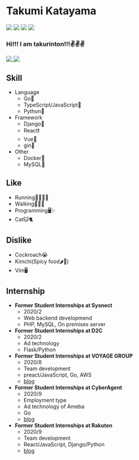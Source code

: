 # Takumi Katayama


[![](https://img.shields.io/badge/Portfolio-%E3%81%9F%E3%81%8F%E3%82%8A%E3%82%93%E3%81%A8%E3%82%93-green)](https://www.takurinton.com)
[![](https://img.shields.io/badge/Twitter-takurinton-blue)](https://twitter.com/takurinton)
[![](https://img.shields.io/badge/Qiita-takurinton-green)](https://qiita.com/takurinton) 
[![](https://img.shields.io/badge/Facebook-takurinton-blue)](https://facebook.com/takurinton)

### Hi!!! I am takurinton!!!✌️✌️✌️
<a href="https://github.com/anuraghazra/github-readme-stats">
  <img align="top" src="https://github-readme-stats.vercel.app/api?username=takurinton&count_private=true&show_icons=true" />
</a>
<a href="https://github.com/anuraghazra/github-readme-stats">
  <img align="top" src="https://github-readme-stats.vercel.app/api/top-langs/?username=takurinton" />
</a>

## Skill 
- Language
  - Go💨
  - TypeScript/JavaScript🎉
  - Python🐍
- Framework
  - Django🎵
  - React❗️
  - Vue👀
  - gin🍕
- Other
  - Docker🐳
  - MySQL📄

## Like
- Running🎽🏃‍♀️💨
- Walking🚶‍♂️👟
- Programming🖥✨
- Cat🐱🐈

## Dislike
- Cockroach😭
- Kimchi(Spicy food🌶🥵)
- Vim🖥

## Internship
- **Former Student Internships at Sysnect**
  - 2020/2
  - Web backend developmend
  - PHP, MySQL, On premises server
- **Former Student Internships at D2C**
  - 2020/2
  - Ad technology
  - Flask/Python
- **Former Student Internships at VOYAGE GROUP**
  - 2020/8
  - Team development
  - preact/JavaScript, Go, AWS
  - [blog](https://www.takurinton.com/post/17)
- **Former Student Internships at CyberAgent**
  - 2020/9
  - Employment type
  - Ad technology of Ameba
  - Go
  - [blog](https://www.takurinton.com/post/18)
- **Former Student Internships at Rakuten**
  - 2020/9
  - Team development
  - React/JavaScript, Django/Python
  - [blog](https://www.takurinton.com/post/19)

